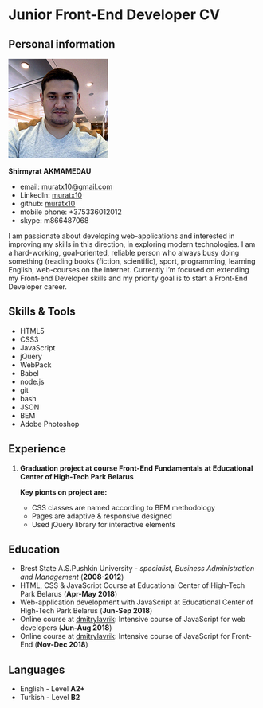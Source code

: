 
# Junior Front-End Developer CV

## Personal information
![CV photo](/cv-photo.png)

**Shirmyrat AKMAMEDAU**
* email: muratx10@gmail.com
* LinkedIn: [muratx10](https://www.linkedin.com/in/muratx10/)
* github: [muratx10](https://github.com/muratx10)
* mobile phone: +375336012012
* skype: m866487068

I am passionate about developing web-applications and interested in improving my skills in this direction, in exploring modern technologies. I am a hard-working, goal-oriented, reliable person who always busy doing something (reading books (fiction, scientific), sport, programming, learning English, web-courses on the internet. Currently I’m focused on extending my Front-end Developer skills and my priority goal is to start a Front-End Developer career.

## Skills & Tools
* HTML5
* CSS3
* JavaScript
* jQuery
* WebPack
* Babel
* node.js
* git
* bash
* JSON
* BEM
* Adobe Photoshop

## Experience
1.  **Graduation project at course Front-End Fundamentals at Educational Center of High-Tech Park Belarus**
     
	 **Key pionts on project are:**
	* CSS classes are named according to BEM methodology
	* Pages are adaptive & responsive designed
	* Used jQuery library for interactive elements 

## Education
* Brest State A.S.Pushkin University - _specialist, Business Administration and Management_ (__2008-2012__)
* HTML, CSS & JavaScript Course at Educational Center of High-Tech Park Belarus (__Apr-May 2018__)
* Web-application development with JavaScript at Educational Center of High-Tech Park Belarus (__Jun-Sep 2018__)
* Online course at [dmitrylavrik](http://js.dmitrylavrik.ru/?utm=site-courses): Intensive course of JavaScript for web developers (__Jun-Aug 2018__)
* Online course at [dmitrylavrik](http://js.dmitrylavrik.ru/frontend/?utm=site-courses): Intensive course of JavaScript for Front-End (__Nov-Dec 2018__)

## Languages
* English - Level **A2+**
* Turkish - Level **B2**
